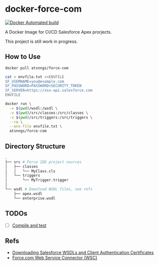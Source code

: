 docker-force-com
================


[![Docker Automated build](https://img.shields.io/docker/automated/atsnngs/radiko-recorder.svg?maxAge=2592000)](https://hub.docker.com/r/atsnngs/radiko-recorder/)

A Docker Image for CI/CD Salesforce Apex prorjects.

This project is still work in progress.

How to Use
----------

```sh
docker pull atsnngs/force-com

cat > envfile.txt <<ENVFILE
SF_USERNAME=you@example.com
SF_PASSWORD=PASSWORD+SECURITY_TOKEN
SF_SERVER=https://xxx-api.salesforce.com
ENVFILE

docker run \
  -v $(pwd)/wsdl:/wsdl \
  -v $(pwd)/src/classes:/src/classes \
  -v $(pwd)/src/triggers:/src/triggers \
  --rm \
  --env-file envfile.txt \
  atsnngs/force-com
```

Directory Structure
-------------------

```sh
.
├── src # Force IDE project sources
│   ├── classes
│   │   └── MyClass.cls
│   └── triggers
│       └── MyTrigger.trigger
│
└── wsdl # Download WSDL files, see refs
    ├── apex.wsdl
    └── enterprise.wsdl
```

TODOs
-----

- [ ] [Compile and test](https://developer.salesforce.com/docs/atlas.en-us.apexcode.meta/apexcode/sforce_api_calls_compileandtest.htm)

Refs
----

- [Downloading Salesforce WSDLs and Client Authentication Certificates](https://help.salesforce.com/HTViewHelpDoc?id=dev_wsdl.htm)
- [Force.com Web Service Connector (WSC)](https://github.com/forcedotcom/wsc)
